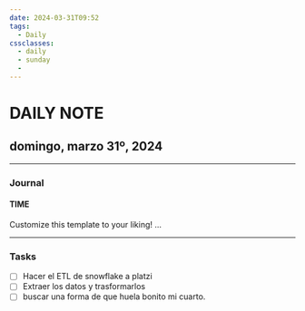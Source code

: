 ```yaml
---
date: 2024-03-31T09:52
tags:
  - Daily 
cssclasses:
  - daily
  - sunday
  - 
---
```

# DAILY NOTE
## domingo, marzo 31º, 2024
***
### Journal
#### TIME
Customize this template to your liking!
...
***
### Tasks
- [ ] Hacer el ETL de snowflake a platzi
- [ ] Extraer los datos y trasformarlos
- [ ] buscar una forma de que huela bonito mi cuarto.